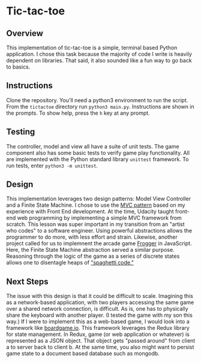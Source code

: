 # Tic-tac-toe

## Overview
This implementation of tic-tac-toe is a simple, terminal based Python application. I chose this task because the majority of code I write is heavily dependent on libraries. That said, it also sounded like a fun way to go back to basics.

## Instructions
Clone the repository. You'll need a python3 environment to run the script. From the `tictactoe` directory run `python3 main.py`. Instructions are shown in the prompts. To show help, press the `h` key at any prompt.

## Testing
The controller, model and view all have a suite of unit tests. The game component also has some basic tests to verify game play functionality. All are implemented with the Python standard library `unittest` framework. To run tests, enter ```python3 -m unittest```.

## Design
This implementation leverages two design patterns: Model View Controller and a Finite State Machine. I chose to use the [MVC pattern](https://course.ccs.neu.edu/cs5010f18/lecture10.html) based on my experience with Front End development. At the time, Udacity taught front-end web programming by implementing a simple MVC framework from scratch. This lesson was super important in my transition from an "artist who codes" to a software engineer. Using powerful abstractions allows the programmer to do more, with less effort and strain. Likewise, another project called for us to implemnent the arcade game [Frogger](https://en.wikipedia.org/wiki/Frogger) in JavaScript. Here, the Finite State Machine abstraction served a similar purpose. Reasoning through the logic of the game as a series of discrete states allows one to disentagle heaps of ["spaghetti code."](https://en.wikipedia.org/wiki/Spaghetti_code#:~:text=Spaghetti%20code%20is%20a%20pejorative,with%20insufficient%20ability%20or%20experience.)

## Next Steps
The issue with this design is that it could be difficult to scale. Imagining this as a network-based application, with two players accessing the same game over a shared network connection, is difficult. As is, one has to physically share the keyboard with another player. (I tested the game with my son this way.) If I were to implement this as a web-based game, I would look into a framework like [boardgame.io](https://boardgame.io). This framework leverages the Redux library for state management. In Redux, game (or web application or whatever) is represented as a JSON object. That object gets "passed around" from client a to server back to client b. At the same time, you also might want to persist game state to a document based database such as mongodb.
